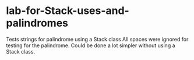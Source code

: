 # lab-for-Stack-uses-and-palindromes
Tests strings for palindrome using a Stack class
All spaces were ignored for testing for the palindrome.
Could be done a lot simpler without using a Stack class.
